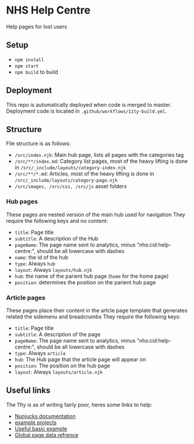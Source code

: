 # NHS Help Centre

Help pages for lost users

## Setup

- `npm install`
- `npm start`
- `npm build` to build

## Deployment

This repo is automatically deployed when code is merged to master. Deployment code is located in `.github/workflows/11ty-build.yml`.

## Structure

File structure is as follows:

- `/src/index.njk`: Main hub page, lists all pages with the categories tag
- `/src/**/index.md`: Category list pages, most of the heavy lifting is done in `/src/_include/layouts/category-index.njk`
- `/src/**/*.md`: Articles, most of the heavy lifting is done in `/src/_include/layouts/category-page.njk`
- `/src/images, /src/css, /src/js` asset folders

### Hub pages

These pages are nested version of the main hub used for navigation
They require the following keys and no content:

- `title`: Page title
- `subtitle`: A description of the Hub
- `pageName`: The page name sent to analytics, minus "nhs:cid:help-centre:", should be all lowercase with dashes
- `name`: the id of the hub
- `type`: Always `hub`
- `layout`: Always `layouts/hub.njk`
- `hub`: the name of the parient hub page (`home` for the home page)
- `position`: determines the position on the parient hub page

### Article pages

These pages place their content in the artcle page template that generates related the sidemenu and breadcrumbs
They require the following keys:

- `title`: Page title
- `subtitle`: A description of the page
- `pageName`: The page name sent to analytics, minus "nhs:cid:help-centre:", should be all lowercase with dashes
- `type`: Always `article`
- `hub`: The Hub page that the article page will appear on
- `position`: The position on the hub page
- `layout`: Always `layouts/article.njk`

## Useful links

The 11ty is as of writing fairly poor, heres some links to help:

- [Nunjucks documentation](https://mozilla.github.io/nunjucks/templating.html)
- [example projects](https://www.11ty.dev/docs/starter/)
- [Useful basic example](https://github.com/philhawksworth/eleventyone)
- [Global page data refrence](https://www.11ty.dev/docs/data-eleventy-supplied/)
